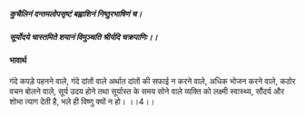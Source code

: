 ##### कुचैलिनं दन्तमलोपसृष्टं बह्वाशिनं निष्ठुरभाषिणं च।
##### सूर्योदये चास्तमिते शयानं विमुञ्चति श्रीर्यदि चक्रपाणिः।। 

#### भावार्थ

गंदे कपड़े पहनने वाले, गंदे दांतों वाले अर्थात दांतों की सफाई न करने वाले, अधिक भोजन करने वाले, कठोर वचन बोलने वाले, सूर्य उदय होने तथा सूर्यास्त के समय सोने वाले व्यक्ति को लक्ष्मी स्वास्थ्य, सौंदर्य और शोभा त्याग देती है, भले ही विष्णु क्यों न हो। ।।4।।